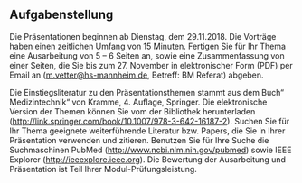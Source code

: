 ## Aufgabenstellung ##


Die Präsentationen beginnen ab Dienstag, dem 29.11.2018. Die Vorträge haben einen zeitlichen Umfang von 15 Minuten. Fertigen Sie für Ihr Thema eine Ausarbeitung von 5 – 6 Seiten an, sowie eine Zusammenfassung von einer Seiten, die Sie bis zum 27. November in elektronischer Form (PDF) per Email an (m.vetter@hs-mannheim.de, Betreff: BM Referat) abgeben.

Die Einstiegsliteratur zu den Präsentationsthemen stammt aus dem Buch“ Medizintechnik“ von Kramme, 4. Auflage, Springer. Die elektronische Version der Themen können Sie vom der Bibliothek herunterladen (http://link.springer.com/book/10.1007/978-3-642-16187-2). Suchen Sie für Ihr Thema geeignete weiterführende Literatur bzw. Papers, die Sie in Ihrer Präsentation verwenden und zitieren. Benutzen Sie für Ihre Suche die Suchmaschinen PubMed (http://www.ncbi.nlm.nih.gov/pubmed) sowie IEEE Explorer (http://ieeexplore.ieee.org). Die Bewertung der Ausarbeitung und Präsentation ist Teil Ihrer Modul-Prüfungsleistung.
